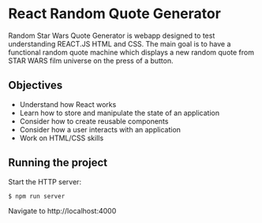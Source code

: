 # React Random Quote Generator

Random Star Wars Quote Generator is webapp designed to test understanding REACT.JS HTML and CSS.
The main goal is to have a functional random quote machine which displays a new random quote from STAR WARS film universe on
the press of a button.

## Objectives

- Understand how React works
- Learn how to store and manipulate the state of an application
- Consider how to create reusable components
- Consider how a user interacts with an application
- Work on HTML/CSS skills

## Running the project

Start the HTTP server:
```
$ npm run server
```

Navigate to http://localhost:4000
